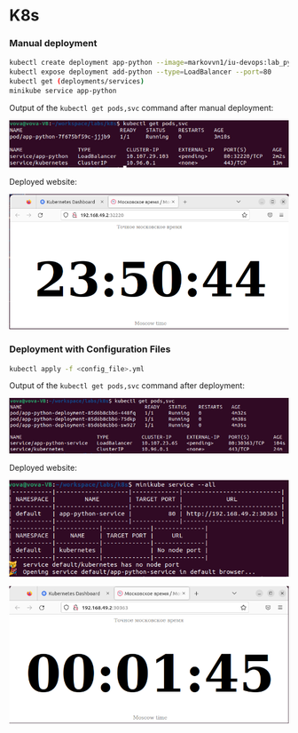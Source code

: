 # K8s

### Manual deployment

```bash
kubectl create deployment app-python --image=markovvn1/iu-devops:lab_python
kubectl expose deployment add-python --type=LoadBalancer --port=80
kubectl get (deployments/services)
minikube service app-python
```

Output of the `kubectl get pods,svc` command after manual deployment:

![](.github/img1.png)

Deployed website:

![](.github/img2.png)

### Deployment with Configuration Files

```bash
kubectl apply -f <config_file>.yml
```

Output of the `kubectl get pods,svc` command after deployment:

![](.github/img3.png)

Deployed website:

![](.github/img4.png)

![](.github/img5.png)